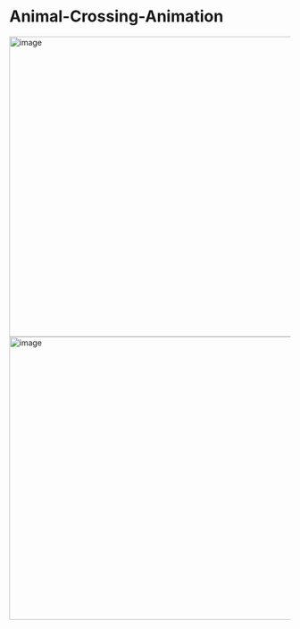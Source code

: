 # Animal-Crossing-Animation
<img width="537" alt="image" src="https://user-images.githubusercontent.com/101781485/158892357-e77f48e6-1ace-4c0a-80ff-a3e27a2f9ff1.png">
<img width="506" alt="image" src="https://user-images.githubusercontent.com/101781485/158892971-5193927b-062d-4e2d-83c1-2a9a758ca7df.png">

